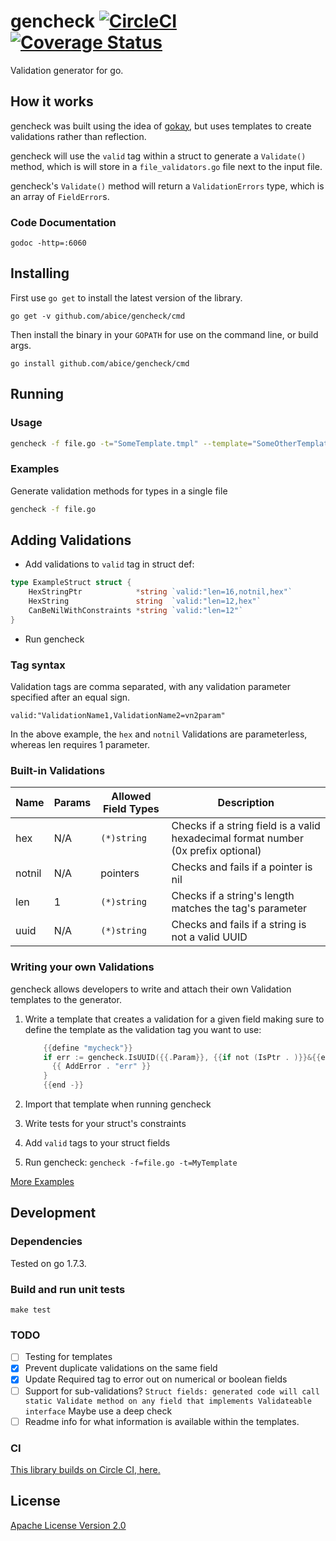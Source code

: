 # gencheck [![CircleCI](https://circleci.com/gh/abice/gencheck.svg?style=svg&circle-token=db146e1d9c8d935d7bd05ac879f818801c432ea4)](https://circleci.com/gh/abice/gencheck) [![Coverage Status](https://coveralls.io/repos/github/abice/gencheck/badge.svg)](https://coveralls.io/github/abice/gencheck)
Validation generator for go.

## How it works
gencheck was built using the idea of [gokay](github.com/zencoder/gokay), but uses templates to create validations rather
than reflection.

gencheck will use the `valid` tag within a struct to generate a `Validate()` method, which is will store in a `file_validators.go` file
next to the input file.

gencheck's `Validate()` method will return a `ValidationErrors` type, which is an array of `FieldError`s.

### Code Documentation
`godoc -http=:6060`

## Installing

First use `go get` to install the latest version of the library.

`go get -v github.com/abice/gencheck/cmd`

Then install the binary in your `GOPATH` for use on the command line, or build args.

`go install github.com/abice/gencheck/cmd`

## Running
### Usage
```	sh
gencheck -f file.go -t="SomeTemplate.tmpl" --template="SomeOtherTemplate.tmpl" -d="some/dir" --template-dir="some/dir/that/has/templates"
```

### Examples
Generate validation methods for types in a single file
```sh
gencheck -f file.go
```

## Adding Validations
- Add validations to `valid` tag in struct def:

```go
type ExampleStruct struct {
	HexStringPtr            *string `valid:"len=16,notnil,hex"`
	HexString               string  `valid:"len=12,hex"`
	CanBeNilWithConstraints *string `valid:"len=12"`
}
```

- Run gencheck

### Tag syntax
Validation tags are comma separated, with any validation parameter specified after an equal sign.

`valid:"ValidationName1,ValidationName2=vn2param"`

In the above example, the `hex` and `notnil` Validations are parameterless, whereas len requires 1 parameter.

### Built-in Validations
Name | Params | Allowed Field Types | Description
---- | ------------------- | ------ | -----------
hex  | N/A | `(*)string` | Checks if a string field is a valid hexadecimal format number (0x prefix optional)
notnil | N/A | pointers | Checks and fails if a pointer is nil
len | 1 | `(*)string` | Checks if a string's length matches the tag's parameter
uuid | N/A | `(*)string` | Checks and fails if a string is not a valid UUID

### Writing your own Validations
gencheck allows developers to write and attach their own Validation templates to the generator.

1. Write a template that creates a validation for a given field making sure to define the template as the validation tag you want to use:

    ```go
		{{define "mycheck"}}
		if err := gencheck.IsUUID({{.Param}}, {{if not (IsPtr . )}}&{{end}}s.{{.FieldName}}); err != nil {
		  {{ AddError . "err" }}
		}
		{{end -}}
    ```

1. Import that template when running gencheck
1. Write tests for your struct's constraints
1. Add `valid` tags to your struct fields
1. Run gencheck: `gencheck -f=file.go -t=MyTemplate`

[More Examples](internal/example/)

## Development

### Dependencies

Tested on go 1.7.3.

### Build and run unit tests

    make test

### TODO
- [ ] Testing for templates
- [x] Prevent duplicate validations on the same field
- [x] Update Required tag to error out on numerical or boolean fields
- [ ] Support for sub-validations? `Struct fields: generated code will call static Validate method on any field that implements Validateable interface`  Maybe use a deep check
- [ ] Readme info for what information is available within the templates.

### CI

[This library builds on Circle CI, here.](https://circleci.com/gh/abice/gencheck/)

## License

[Apache License Version 2.0](LICENSE)
